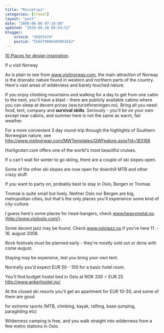 ```yaml
---
title: "Reisetips"
categories: [travel]
layout: "post"
date: "2008-06-06 07:14:00"
updated: "2010-09-28 09:54:52"
blogger:
    siteid: "36955474"
    postid: "556579896404954552"
---
```


<a href='http://www.smashingmagazine.com/2008/06/03/10-places-for-design-inspiration/'>10 Places for design inspiration</a>.

If u visit Norway

As is plain to see from www.visitnorway.com, the main attraction of Norway is the dramatic nature found in western and northern parts of the country. Here's vast areas of wilderness and barely touched nature.

If you enjoy climbing mountains and walking for a day to get from one cabin to the next, you'll have a blast - there are publicly available cabins where you can sleep at decent prices (ww.turistforeningen.no). Bring all you need: food, tent, company and **survival skills**. Seriously - you'll be on your own except near cabins, and summer here is not the same as warm, fair weather.

For a more convenient 3 day round-trip through the highlights of Southern Norwegian nature, see http://www.visitnorway.com/MWTemplates/QWFeature.aspx?id=183168

Hurtigruten.com offers one of the world's most beautiful cruises.

If u can't wait for winter to go skiing, there are a couple of ski slopes open.

Some of the other ski slopes are now open for downhill MTB and other crazy stuff.

If you want to party on, probably best to stay in Oslo, Bergen or Tromsø.

Tromsø is quite small but lively. Neither Oslo nor Bergen are big, metropolitan cities, but that's the only places you'll experience some kind of city-culture.

I guess here's some places for head-bangers, check www.heavymetal.no. (http://www.visitoslo.com/).

Some decent jazz may be found. Check www.oslojazz.no if you're here 11. - 16. august 2008.

Rock festivals must be planned early - they're mostly sold out or done with come august.

Staying may be expensive, lest you bring your own tent.

Normally you'd expect EUR 50 - 100 for a basic hotel room.

You'll find budget hostel bed in Oslo at NOK 200 = EUR 25 http://www.ankerhostel.no/

At the closed ski resorts you'll get an apartment for EUR 10-30, and some of them are good

for extreme sports (MTB, climbing, kayak, rafting, base-jumping, paragliding etc)

Wilderness camping is free, and you walk straight into wilderness from a few metro stations in Oslo.
